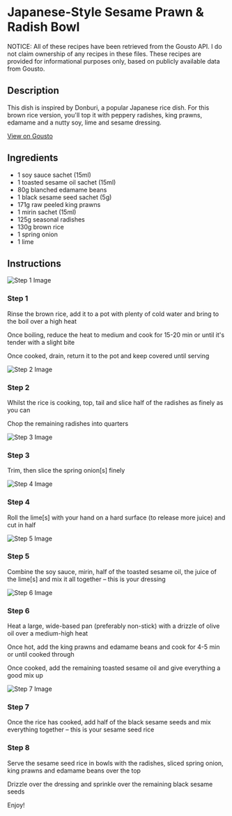 # Japanese-Style Sesame Prawn & Radish Bowl

NOTICE: All of these recipes have been retrieved from the Gousto API. I do not claim ownership of any recipes in these files. These recipes are provided for informational purposes only, based on publicly available data from Gousto.

## Description

This dish is inspired by Donburi, a popular Japanese rice dish. For this brown rice version, you'll top it with peppery radishes, king prawns, edamame and a nutty soy, lime and sesame dressing. 

[View on Gousto](https://www.gousto.co.uk/recipes/cookbook/japanese-style-sesame-prawn-radish-bowl)

## Ingredients

- 1 soy sauce sachet (15ml)
- 1 toasted sesame oil sachet (15ml)
- 80g blanched edamame beans
- 1 black sesame seed sachet (5g)
- 171g raw peeled king prawns
- 1 mirin sachet (15ml)
- 125g seasonal radishes
- 130g brown rice
- 1 spring onion
- 1 lime

## Instructions

![Step 1 Image](https://production-media.gousto.co.uk/cms/recipe-step-image/Step-1-1595948671862-x200.jpg)

### Step 1

Rinse the brown rice, add it to a pot with plenty of cold water and bring to the boil over a high heat

Once boiling, reduce the heat to medium and cook for 15-20 min or until it's tender with a slight bite

Once cooked, drain, return it to the pot and keep covered until serving

![Step 2 Image](https://production-media.gousto.co.uk/cms/recipe-step-image/Step-2-1595948679388-x200.jpg)

### Step 2

Whilst the rice is cooking, top, tail and slice half of the radishes as finely as you can

Chop the remaining radishes into quarters

![Step 3 Image](https://production-media.gousto.co.uk/cms/recipe-step-image/Step-3-1595948700145-x200.jpg)

### Step 3

Trim, then slice the spring onion<span class="text-danger">[s]</span> finely

![Step 4 Image](https://production-media.gousto.co.uk/cms/recipe-step-image/Step-4-1595948708597-x200.jpg)

### Step 4

Roll the lime<span class="text-danger">[s]</span> with your hand on a hard surface (to release more juice) and cut in half

![Step 5 Image](https://production-media.gousto.co.uk/cms/recipe-step-image/Step-5-1595948714377-x200.jpg)

### Step 5

Combine the soy sauce, mirin, half of the toasted sesame oil, the juice of the lime<span class="text-danger">[s] </span>and mix it all together – this is your dressing

![Step 6 Image](https://production-media.gousto.co.uk/cms/recipe-step-image/Step-6-1595948729007-x200.jpg)

### Step 6

Heat a large, wide-based pan (preferably non-stick) with a drizzle of olive oil over a medium-high heat

Once hot, add the king prawns and edamame beans and cook for 4-5 min or until cooked through

Once cooked, add the remaining toasted sesame oil and give everything a good mix up

![Step 7 Image](https://production-media.gousto.co.uk/cms/recipe-step-image/Step-7-1595948771459-x200.jpg)

### Step 7

Once the rice has cooked, add half of the black sesame seeds and mix everything together – this is your sesame seed rice

### Step 8

Serve the sesame seed rice in bowls with the radishes, sliced spring onion, king prawns and edamame beans over the top

Drizzle over the dressing and sprinkle over the remaining black sesame seeds

Enjoy!

